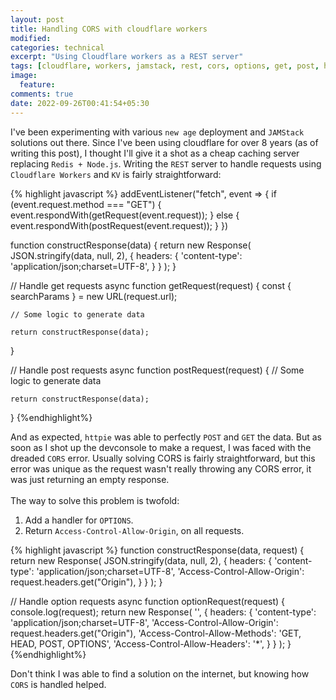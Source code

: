 ```yaml
---
layout: post
title: Handling CORS with cloudflare workers
modified:
categories: technical
excerpt: "Using Cloudflare workers as a REST server"
tags: [cloudflare, workers, jamstack, rest, cors, options, get, post, http, redis, node.js]
image:
  feature:
comments: true
date: 2022-09-26T00:41:54+05:30
---
```


I've been experimenting with various `new age` deployment and `JAMStack` solutions out there.
Since I've been using cloudflare for over 8 years (as of writing this post), I thought I'll give it a shot as a cheap
caching server replacing `Redis + Node.js`. Writing the `REST` server to handle requests using `Cloudflare Workers`
and `KV` is fairly straightforward:

{% highlight javascript %}
addEventListener("fetch", event => {
    if (event.request.method === "GET") {
        event.respondWith(getRequest(event.request));
    } else {
        event.respondWith(postRequest(event.request));
    }
})

function constructResponse(data) {
    return new Response(
        JSON.stringify(data, null, 2),
        {
            headers: {
                'content-type': 'application/json;charset=UTF-8',
            }
        }
    );
}

// Handle get requests
async function getRequest(request) {
    const { searchParams } = new URL(request.url);

    // Some logic to generate data

    return constructResponse(data);
}

// Handle post requests
async function postRequest(request) {
    // Some logic to generate data

    return constructResponse(data);
}
{%endhighlight%}

And as expected, `httpie` was able to perfectly `POST` and `GET` the data. But as soon as I shot up the devconsole to
make a request, I was faced with the dreaded `CORS` error. Usually solving CORS is fairly straightforward, but this
error was unique as the request wasn't really throwing any CORS error, it was just returning an empty
response.<br/><br/>
The way to solve this problem is twofold:
1. Add a handler for `OPTIONS`.
2. Return `Access-Control-Allow-Origin`, on all requests.

{% highlight javascript %}
function constructResponse(data, request) {
    return new Response(
        JSON.stringify(data, null, 2),
        {
            headers: {
                'content-type': 'application/json;charset=UTF-8',
                'Access-Control-Allow-Origin': request.headers.get("Origin"),
            }
        }
    );
}

// Handle option requests
async function optionRequest(request) {
    console.log(request);
    return new Response(
        '',
        {
            headers: {
                'content-type': 'application/json;charset=UTF-8',
                'Access-Control-Allow-Origin': request.headers.get("Origin"),
                'Access-Control-Allow-Methods': 'GET, HEAD, POST, OPTIONS',
                'Access-Control-Allow-Headers': '*',
            }
        }
    );
}
{%endhighlight%}

Don't think I was able to find a solution on the internet, but knowing how `CORS` is handled helped.
